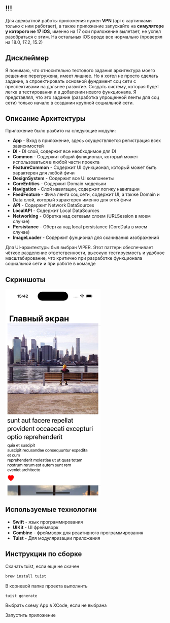 ## !!!

Для адекватной работы приложения нужен **VPN** (api с картинками только с ним работает), а также приложение запускайте на **симуляторе у которого не 17 iOS**, именно на 17 оси приложение вылетает, не успел разобраться с этим. На остальных iOS вроде все нормально (проверял на 18.0, 17.2, 15.2)

## Дисклеймер

Я понимаю, что относительно тестового задания архитектура моего решениие перегружена, имеет лишнее. Но я хотел не просто сделать задание, а спроектировать основной фундамент соц сети с преспективами на дальнее развитие. Создать систему, которая будет легка в тестировании и в добалении нового функционала. Я представлял, что это задание (разработка упрощенной ленты для соц сети) только начало в создании крупной социальной сети.

## Описание Архитектуры

Приложение было разбито на следующие модули:
* **App** - Вход в приложение, здесь осуществляется регистрация всех зависимостей
* **DI** - DI слой, содержит все необходимое для DI
* **Common** - Содержит общий функционал, который может использоваться в любой части проекта
* **FeatureCommon** - Содержит UI функционал, который может быть характерен для любой фичи
* **DesignSystem** - Содержит все UI компоненты
* **CoreEntities** - Содержит Domain модельки
* **Navigation** - Слой навигации, содержит логику навигации
* **FeedFeature** - Фича лента соц сети, содержит UI, а также Domain и Data слой, который характерен именно для этой фичи
* **API** - Содержит Network DataSources
* **LocalAPI** - Содержит Local DataSources
* **Networking** - Обретка над сетевым слоем (URLSession в моем случае)
* **Persistance** - Обертка над local persistance (CoreData в моем случае)
* **ImageLoader** - Содержит фунционал для скачивания изображений

Для UI-архитектуры был выбран VIPER. Этот паттерн обеспечивает чёткое разделение ответственности, высокую тестируемость и удобное масштабирование, что критично при разработке функционала социальной сети и при работе в команде

## Скриншоты

<img src="https://github.com/VadimBaby/ModularFeedApp/blob/master/Screenshots/Simulator%20Screenshot%20-%20iPhone%2015%20-%202025-07-10%20at%2015.42.03.png" width="300" alt="Feed Screen">

## Используемые технологии

* **Swift** - язык программирования
* **UIKit** - UI фреймворк
* **Combine** - фреймворк для реактивного программирования
* **Tuist** - Для модуляризации приложения

## Инструкции по сборке

Скачать tuist, если еще не скачен

```bash
brew install tuist
```

В корневой папке проекта выполнить

```bash
tuist generate
```

Выбрать схему App в XCodе, если не выбрана

Запустить приложение
